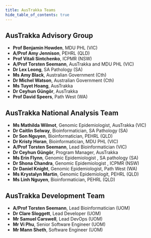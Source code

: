 ```yaml
---
title: AusTrakka Teams
hide_table_of_contents: true
---
```



## AusTrakka Advisory Group
- **Prof Benjamin Howden**, MDU PHL (VIC)
- **A/Prof Amy Jennison**, PEHRL (QLD)
- **Prof Vitali Sintchenko**, ICPMR (NSW)
- **A/Prof Torsten Seemann**, AusTrakka and MDU PHL (VIC)
- **Dr Lex Leong**, SA Pathology (SA)
- **Ms Amy Black**, Australian Government (Cth)
- **Dr Michel Watson**, Australian Government (Cth)
- **Ms Tuyet Hoang**, AusTrakka
- **Dr Ceyhun Güngör**, AusTrakka
- **Prof David Speers**, Path West (WA)


## AusTrakka National Analysis Team

- **Ms Mathilda Wilmot**, Genomic Epidemiologist, AusTrakka (VIC)
- **Dr Caitlin Selway**, Bioinformatician, SA Pathology (SA)
- **Dr Son Nguyen**, Bioinformatician, PEHRL (QLD)
- **Dr Kristy Horan**, Bioinformatician, MDU PHL (VIC)
- **A/Prof Torsten Seemann**, Lead Bioinformatician (VIC)
- **Dr Ceyhun Güngör**, Program Manager, AusTrakka
- **Ms Erin Flynn**, Genomic Epidemiologist , SA pathology (SA) 
- **Dr Shona Chandra**, Genomic Epidemiologist , ICPMR (NSW)
- **Dr Daniel Knight**, Genomic Epidemiologist, Path West (WA)
- **Ms Krystalyn Martin**, Genomic Epidemiologit, PEHRL (QLD)
- **Ms Linh Nguyen**, Bioinformatician, PEHRL (QLD)

## AusTrakka Development Team

- **A/Prof Torsten Seemann**, Lead Bioinformatician (UOM)
- **Dr Clare Sloggett**, Lead Developer (UOM)
- **Mr Samuel Carswell**, Lead DevOps (UOM)
- **Mr Vi Phu**, Senior Software Engineer (UOM)
- **Mr Mann Sheth**, Software Engineer (UOM)
